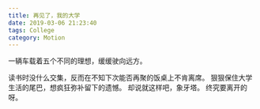 ```yaml
---
title: 再见了，我的大学
date: 2019-03-06 21:23:40
tags: College
category: Motion
---
```

一辆车载着五个不同的理想，缓缓驶向远方。
<!--more-->
读书时没什么交集，反而在不知下次能否再聚的饭桌上不肯离席。
狠狠保住大学生活的尾巴，想疯狂弥补留下的遗憾。
却说就这样吧，象牙塔。
终究要离开的呀。
